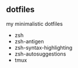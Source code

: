 ## dotfiles

my minimalistic dotfiles

- zsh
- zsh-antigen
- zsh-syntax-highlighting
- zsh-autosuggestions
- tmux

